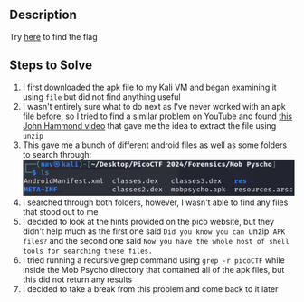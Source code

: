 ## Description
Try [here](http://titan.picoctf.net:64588/) to find the flag

## Steps to Solve
1. I first downloaded the apk file to my Kali VM and began examining it using `file` but did not find anything useful
2. I wasn't entirely sure what to do next as I've never worked with an apk file before, so I tried to find a similar problem on YouTube and found [this John Hammond video](https://www.youtube.com/watch?v=frrTYG6T_yw) that gave me the idea to extract the file using `unzip`
3. This gave me a bunch of different android files as well as some folders to search through:
![](attachments/Pasted%20image%2020240316193331.png)
4. I searched through both folders, however, I wasn't able to find any files that stood out to me
5. I decided to look at the hints provided on the pico website, but they didn't help much as the first one said `Did you know you can `unzip` APK files?` and the second one said `Now you have the whole host of shell tools for searching these files.`
6. I tried running a recursive grep command using `grep -r picoCTF` while inside the Mob Psycho directory that contained all of the apk files, but this did not return any results
7. I decided to take a break from this problem and come back to it later